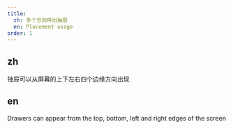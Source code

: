 ```yaml
---
title:
  zh: 多个方向呼出抽屉
  en: Placement usage
order: 1
---
```


## zh

抽屉可以从屏幕的上下左右四个边缘方向出现

## en

Drawers can appear from the top, bottom, left and right edges of the screen